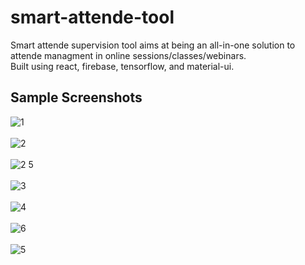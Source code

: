 # smart-attende-tool
Smart attende supervision tool aims at being an all-in-one solution to attende managment in online sessions/classes/webinars. <br/>
Built using react, firebase, tensorflow, and material-ui. 

## Sample Screenshots
![1](https://user-images.githubusercontent.com/53215737/109168102-7ec34380-77a4-11eb-8339-6da5639f54ae.png) <br/><br/>
![2](https://user-images.githubusercontent.com/53215737/109168107-7f5bda00-77a4-11eb-8cd9-76a221e7cae2.png) <br/><br/>
![2 5](https://user-images.githubusercontent.com/53215737/109168124-82ef6100-77a4-11eb-8c24-9afeea330828.png) <br/><br/>
![3](https://user-images.githubusercontent.com/53215737/109168114-808d0700-77a4-11eb-9d88-f58c32cda3ce.png) <br/><br/>
![4](https://user-images.githubusercontent.com/53215737/109168129-84b92480-77a4-11eb-954e-c1041b6dddf3.png) <br/><br/>
![6](https://user-images.githubusercontent.com/53215737/109168143-871b7e80-77a4-11eb-9304-5b43a8b45d21.PNG) <br/><br/>
![5](https://user-images.githubusercontent.com/53215737/109168135-85ea5180-77a4-11eb-9a12-56272074be92.png)
